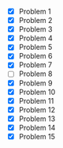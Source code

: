 - [x] Problem 1
- [x] Problem 2
- [x] Problem 3 
- [x] Problem 4
- [x] Problem 5
- [x] Problem 6
- [x] Problem 7
- [ ] Problem 8
- [x] Problem 9
- [x] Problem 10
- [x] Problem 11
- [x] Problem 12
- [x] Problem 13
- [x] Problem 14
- [x] Problem 15
